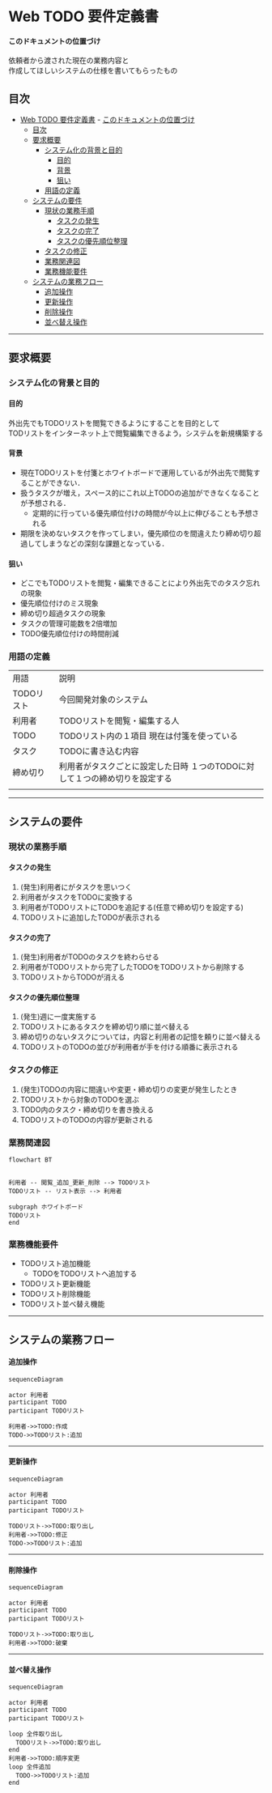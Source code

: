 # Web TODO 要件定義書

#### このドキュメントの位置づけ  
依頼者から渡された現在の業務内容と  
作成してほしいシステムの仕様を書いてもらったもの

## 目次
- [Web TODO 要件定義書](#web-todo-要件定義書)
      - [このドキュメントの位置づけ](#このドキュメントの位置づけ)
  - [目次](#目次)
  - [要求概要](#要求概要)
    - [システム化の背景と目的](#システム化の背景と目的)
      - [目的](#目的)
      - [背景](#背景)
      - [狙い](#狙い)
    - [用語の定義](#用語の定義)
  - [システムの要件](#システムの要件)
    - [現状の業務手順](#現状の業務手順)
      - [タスクの発生](#タスクの発生)
      - [タスクの完了](#タスクの完了)
      - [タスクの優先順位整理](#タスクの優先順位整理)
    - [タスクの修正](#タスクの修正)
    - [業務関連図](#業務関連図)
    - [業務機能要件](#業務機能要件)
  - [システムの業務フロー](#システムの業務フロー)
      - [追加操作](#追加操作)
      - [更新操作](#更新操作)
      - [削除操作](#削除操作)
      - [並べ替え操作](#並べ替え操作)

---

## 要求概要

### システム化の背景と目的

#### 目的

外出先でもTODOリストを閲覧できるようにすることを目的として  
TODリストをインターネット上で閲覧編集できるよう，システムを新規構築する

#### 背景

* 現在TODOリストを付箋とホワイトボードで運用しているが外出先で閲覧することができない．
* 扱うタスクが増え，スペース的にこれ以上TODOの追加ができなくなることが予想される．
  * 定期的に行っている優先順位付けの時間が今以上に伸びることも予想される
* 期限を決めないタスクを作ってしまい，優先順位のを間違えたり締め切り超過してしまうなどの深刻な課題となっている．

#### 狙い

* どこでもTODOリストを閲覧・編集できることにより外出先でのタスク忘れの現象
* 優先順位付けのミス現象
* 締め切り超過タスクの現象
* タスクの管理可能数を2倍増加
* TODO優先順位付けの時間削減

### 用語の定義

|          |                                                                             | 
| -------- | --------------------------------------------------------------------------- | 
| 用語     | 説明                                                                         | 
| TODOリスト | 今回開発対象のシステム                                                      | 
| 利用者   | TODOリストを閲覧・編集する人                                                  | 
| TODO     | TODOリスト内の１項目 現在は付箋を使っている                                    | 
| タスク   | TODOに書き込む内容                                                            | 
| 締め切り | 利用者がタスクごとに設定した日時 １つのTODOに対して１つの締め切りを設定する       | 
|          |                                                                             | 

---

## システムの要件

### 現状の業務手順

#### タスクの発生
1. (発生)利用者にがタスクを思いつく
2. 利用者がタスクをTODOに変換する
3. 利用者がTODOリストにTODOを追記する(任意で締め切りを設定する)
4. TODOリストに追加したTODOが表示される

#### タスクの完了
1. (発生)利用者がTODOのタスクを終わらせる
2. 利用者がTODOリストから完了したTODOをTODOリストから削除する
3. TODOリストからTODOが消える

#### タスクの優先順位整理
1. (発生)週に一度実施する
2. TODOリストにあるタスクを締め切り順に並べ替える
3. 締め切りのないタスクについては，内容と利用者の記憶を頼りに並べ替える
4. TODOリストのTODOの並びが利用者が手を付ける順番に表示される


### タスクの修正
1. (発生)TODOの内容に間違いや変更・締め切りの変更が発生したとき
2. TODOリストから対象のTODOを選ぶ
3. TODO内のタスク・締め切りを書き換える
4. TODOリストのTODOの内容が更新される


### 業務関連図
```mermaid
flowchart BT


利用者 -- 閲覧_追加_更新_削除 --> TODOリスト
TODOリスト -- リスト表示 --> 利用者

subgraph ホワイトボード
TODOリスト
end
```

### 業務機能要件

* TODOリスト追加機能
  * TODOをTODOリストへ追加する
* TODOリスト更新機能
* TODOリスト削除機能
* TODOリスト並べ替え機能

---

## システムの業務フロー

#### 追加操作

```mermaid
sequenceDiagram

actor 利用者
participant TODO
participant TODOリスト

利用者->>TODO:作成
TODO->>TODOリスト:追加

```
---
#### 更新操作
```mermaid
sequenceDiagram

actor 利用者
participant TODO
participant TODOリスト

TODOリスト->>TODO:取り出し
利用者->>TODO:修正
TODO->>TODOリスト:追加

```
---
#### 削除操作
```mermaid
sequenceDiagram

actor 利用者
participant TODO
participant TODOリスト

TODOリスト->>TODO:取り出し
利用者->>TODO:破棄

```
---
#### 並べ替え操作
```mermaid
sequenceDiagram

actor 利用者
participant TODO
participant TODOリスト

loop 全件取り出し
  TODOリスト->>TODO:取り出し
end
利用者->>TODO:順序変更
loop 全件追加
  TODO->>TODOリスト:追加
end
```
